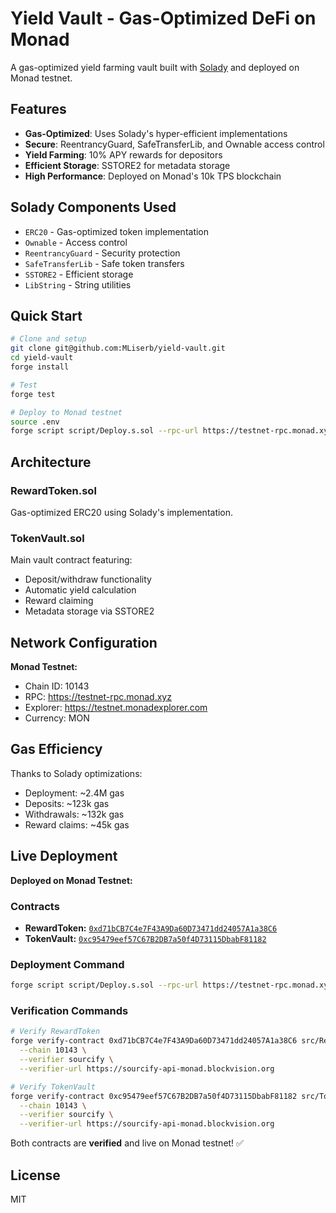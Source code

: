 # Yield Vault - Gas-Optimized DeFi on Monad

A gas-optimized yield farming vault built with [Solady](https://github.com/Vectorized/solady) and deployed on Monad testnet.

## Features

- **Gas-Optimized**: Uses Solady's hyper-efficient implementations
- **Secure**: ReentrancyGuard, SafeTransferLib, and Ownable access control
- **Yield Farming**: 10% APY rewards for depositors
- **Efficient Storage**: SSTORE2 for metadata storage
- **High Performance**: Deployed on Monad's 10k TPS blockchain

## Solady Components Used

- `ERC20` - Gas-optimized token implementation
- `Ownable` - Access control
- `ReentrancyGuard` - Security protection
- `SafeTransferLib` - Safe token transfers
- `SSTORE2` - Efficient storage
- `LibString` - String utilities

## Quick Start

```bash
# Clone and setup
git clone git@github.com:MLiserb/yield-vault.git
cd yield-vault
forge install

# Test
forge test

# Deploy to Monad testnet
source .env
forge script script/Deploy.s.sol --rpc-url https://testnet-rpc.monad.xyz --broadcast
```

## Architecture

### RewardToken.sol
Gas-optimized ERC20 using Solady's implementation.

### TokenVault.sol
Main vault contract featuring:
- Deposit/withdraw functionality
- Automatic yield calculation
- Reward claiming
- Metadata storage via SSTORE2

## Network Configuration

**Monad Testnet:**
- Chain ID: 10143
- RPC: https://testnet-rpc.monad.xyz
- Explorer: https://testnet.monadexplorer.com
- Currency: MON

## Gas Efficiency

Thanks to Solady optimizations:
- Deployment: ~2.4M gas
- Deposits: ~123k gas
- Withdrawals: ~132k gas
- Reward claims: ~45k gas

## Live Deployment

**Deployed on Monad Testnet:**

### Contracts
- **RewardToken:** [`0xd71bCB7C4e7F43A9Da60D73471dd24057A1a38C6`](https://testnet.monadexplorer.com/address/0xd71bCB7C4e7F43A9Da60D73471dd24057A1a38C6)
- **TokenVault:** [`0xc95479eef57C67B2DB7a50f4D73115DbabF81182`](https://testnet.monadexplorer.com/address/0xc95479eef57C67B2DB7a50f4D73115DbabF81182)

### Deployment Command
```bash
forge script script/Deploy.s.sol --rpc-url https://testnet-rpc.monad.xyz --broadcast
```

### Verification Commands
```bash
# Verify RewardToken
forge verify-contract 0xd71bCB7C4e7F43A9Da60D73471dd24057A1a38C6 src/RewardToken.sol:RewardToken \
  --chain 10143 \
  --verifier sourcify \
  --verifier-url https://sourcify-api-monad.blockvision.org

# Verify TokenVault  
forge verify-contract 0xc95479eef57C67B2DB7a50f4D73115DbabF81182 src/TokenVault.sol:TokenVault \
  --chain 10143 \
  --verifier sourcify \
  --verifier-url https://sourcify-api-monad.blockvision.org
```

Both contracts are **verified** and live on Monad testnet! ✅

## License

MIT
